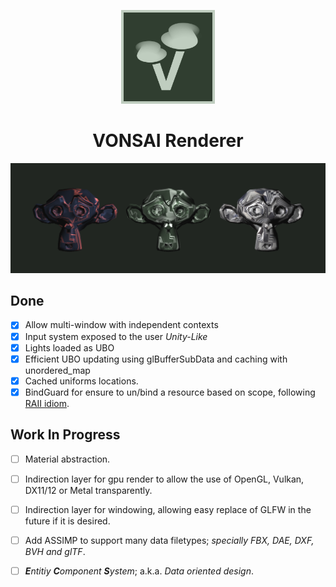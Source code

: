 
<p align="center"> <img alt="Vonsai logo" src="./doc/images/Vonsai.png" height="150" width="150"> </p>
<h1 align="center">VONSAI Renderer</h1>

!["Three monkeys screenshot"](./doc/images/screenshot.png)


## Done
- [X] Allow multi-window with independent contexts
- [X] Input system exposed to the user *Unity-Like*
- [X] Lights loaded as UBO
- [X] Efficient UBO updating using glBufferSubData and caching with unordered_map
- [X] Cached uniforms locations.
- [X] BindGuard for ensure to un/bind a resource based on scope, following [RAII idiom](https://en.cppreference.com/w/cpp/language/raii).

## Work In Progress
- [ ] Material abstraction.
- [ ] Indirection layer for gpu render to allow the use of OpenGL, Vulkan, DX11/12 or Metal transparently.
- [ ] Indirection layer for windowing, allowing easy replace of GLFW in the future if it is desired.
- [ ] Add ASSIMP to support many data filetypes; *specially FBX, DAE, DXF, BVH and glTF*.
- [ ] _**E**ntitiy_ _**C**omponent_ _**S**ystem_; a.k.a. *Data oriented design*.

